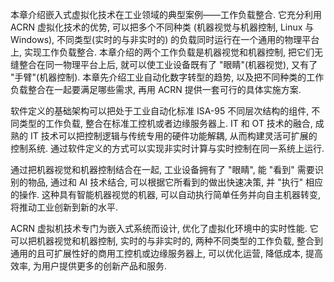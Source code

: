 本章介绍嵌入式虚拟化技术在工业领域的典型案例——工作负载整合. 它充分利用 ACRN 虚拟化技术的优势, 可以把多个不同种类 (机器视觉与机器控制, Linux 与 Windows)​, 不同类型(实时的与非实时的) 的负载同时运行在一个通用的物理平台上, 实现工作负载整合. 本章介绍的两个工作负载是机器视觉和机器控制, 把它们无缝整合在同一物理平台上后, 就可以使工业设备既有了 "眼睛"​(机器视觉)​, 又有了 "手臂"​(机器控制)​. 本章先介绍工业自动化数字转型的趋势, 以及把不同种类的工作负载整合在一起要满足哪些需求, 再用 ACRN 提供一套可行的具体实施方案.

软件定义的基础架构可以把处于工业自动化标准 ISA-95 不同层次结构的组件, 不同类型的工作负载, 整合在标准工控机或者边缘服务器上. IT 和 OT 技术的融合, 成熟的 IT 技术可以把控制逻辑与传统专用的硬件功能解耦, 从而构建灵活可扩展的控制系统. 通过软件定义的方式可以实现非实时计算与实时控制在同一系统上运行.

通过把机器视觉和机器控制结合在一起, 工业设备拥有了 "眼睛"​, 能 "看到" 需要识别的物品, 通过和 AI 技术结合, 可以根据它所看到的做出快速决策, 并 "执行" 相应的操作. 这种具有智能机器视觉的机器, 可以自动执行简单任务并向自主机器转变, 将推动工业创新到新的水平.

ACRN 虚拟机技术专门为嵌入式系统而设计, 优化了虚拟化环境中的实时性能. 它可以把机器视觉和机器控制, 实时的与非实时的, 两种不同类型的工作负载, 整合到通用的且可扩展性好的商用工控机或边缘服务器上, 可以优化运营, 降低成本, 提高效率, 为用户提供更多的创新产品和服务.
